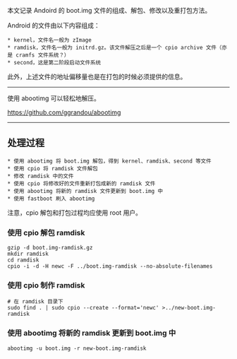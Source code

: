 本文记录 Andoird 的 boot.img 文件的组成、解包、修改以及重打包方法。

Android 的文件由以下内容组成：

	* kernel，文件名一般为 zImage
	* ramdisk，文件名一般为 initrd.gz。该文件解压之后是一个 cpio archive 文件（亦是 cramfs 文件系统？）
	* second，这是第二阶段启动文件系统

此外，上述文件的地址偏移量也是在打包的时候必须提供的信息。


---------------

使用 abootimg 可以轻松地解压。

https://github.com/ggrandou/abootimg

----------------

## 处理过程

	* 使用 abootimg 将 boot.img 解包，得到 kernel、ramdisk、second 等文件
	* 使用 cpio 将 ramdisk 文件解包
	* 修改 ramdisk 中的文件
	* 使用 cpio 将修改好的文件重新打包成新的 ramdisk 文件
	* 使用 abootimg 将新的 ramdisk 文件更新到 boot.img 中
	* 使用 fastboot 刷入 abootimg


注意，cpio 解包和打包过程均应使用 root 用户。

### 使用 cpio 解包 ramdisk
```
gzip -d boot.img-ramdisk.gz
mkdir ramdisk
cd ramdisk
cpio -i -d -H newc -F ../boot.img-ramdisk --no-absolute-filenames
```

### 使用 cpio 制作 ramdisk
```
# 在 ramdisk 目录下
sudo find . | sudo cpio --create --format='newc' >../new-boot.img-ramdisk
```

### 使用 abootimg 将新的 ramdisk 更新到 boot.img 中
```
abootimg -u boot.img -r new-boot.img-ramdisk
```
